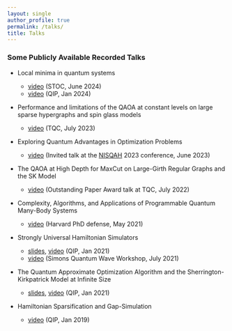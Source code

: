 ```yaml
---
layout: single
author_profile: true
permalink: /talks/
title: Talks
---
```




### Some Publicly Available Recorded Talks

- Local minima in quantum systems
	- [video](https://youtu.be/-PV5EOr1nSg) (STOC, June 2024)
	- [video](https://youtu.be/-cHfyHHO_30) (QIP, Jan 2024)

- Performance and limitations of the QAOA at constant levels on large sparse hypergraphs and spin glass models
	- [video](https://youtu.be/w_xWoMnRFT8) (TQC, July 2023)

- Exploring Quantum Advantages in Optimization Problems
	- [video](https://youtu.be/aJ_qLtc85pg) (Invited talk at the [NISQAH](https://nisqah2023.huji.ac.il/) 2023 conference, June 2023) 

- The QAOA at High Depth for MaxCut on Large-Girth Regular Graphs and the SK Model
	- [video](https://youtu.be/yYmwfEYtKO4?t=4062) (Outstanding Paper Award talk at TQC, July 2022)

- Complexity, Algorithms, and Applications of Programmable Quantum Many-Body Systems 
	- [video](https://youtu.be/SDAo4lWXbeA) (Harvard PhD defense, May 2021)

- Strongly Universal Hamiltonian Simulators
	- [slides](https://scholar.harvard.edu/files/leozhou/files/20210205_-_universal_hamiltonians_qip.pdf), [video](https://youtu.be/Gk1kQmvHETw) (QIP, Jan 2021)
	- [video](https://simons.berkeley.edu/talks/universal-hamiltonia) (Simons Quantum Wave Workshop, July 2021)

- The Quantum Approximate Optimization Algorithm and the Sherrington-Kirkpatrick Model at Infinite Size
	- [slides](https://scholar.harvard.edu/files/leozhou/files/20210201-qaoa-sk-for-qip.pdf), [video](https://youtu.be/UP-Zuke7IUg) (QIP, Jan 2021)

- Hamiltonian Sparsification and Gap-Simulation
	- [video](https://youtu.be/Ojb7s70qEQ0) (QIP, Jan 2019)

